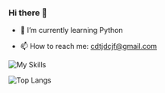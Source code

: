 ### Hi there 👋

<!--
**AMinSC/AMinSC** is a ✨ _special_ ✨ repository because its `README.md` (this file) appears on your GitHub profile.

Here are some ideas to get you started:

- 🔭 I’m currently working on ...
-->
- 🌱 I’m currently learning Python
<!--
- 👯 I’m looking to collaborate on ...
- 🤔 I’m looking for help with ...
- 💬 Ask me about ...
-->
- 📫 How to reach me: cdtjdcjf@gmail.com
<!--
- 😄 Pronouns: ...
- ⚡ Fun fact: ...
-->



![My Skills](https://skillicons.dev/icons?i=py,flask,django,vscode,mysql,github,linux,c,vim)

![Top Langs](https://github-readme-stats.vercel.app/api/top-langs/?username=AMinSC&layout=compact&theme=city_lights)
